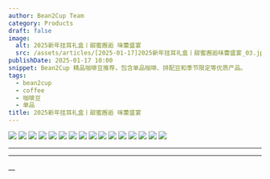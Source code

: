 ```yaml
---
author: Bean2Cup Team
category: Products
draft: false
image:
  alt: 2025新年挂耳礼盒丨甜蜜邂逅 味蕾盛宴
  src: /assets/articles/[2025-01-17]2025新年挂耳礼盒丨甜蜜邂逅味蕾盛宴_03.jpg
publishDate: 2025-01-17 10:00
snippet: Bean2Cup 精品咖啡豆推荐，包含单品咖啡、拼配豆和季节限定等优质产品。
tags:
  - bean2cup
  - coffee
  - 咖啡豆
  - 单品
title: 2025新年挂耳礼盒丨甜蜜邂逅 味蕾盛宴
---
```


![](/assets/articles/[2025-01-17]2025新年挂耳礼盒丨甜蜜邂逅味蕾盛宴_03.jpg)
![](/assets/articles/[2025-01-17]2025新年挂耳礼盒丨甜蜜邂逅味蕾盛宴_04.jpg)
![](/assets/articles/[2025-01-17]2025新年挂耳礼盒丨甜蜜邂逅味蕾盛宴_05.jpg)
![](/assets/articles/[2025-01-17]2025新年挂耳礼盒丨甜蜜邂逅味蕾盛宴_06.jpg)
![](/assets/articles/[2025-01-17]2025新年挂耳礼盒丨甜蜜邂逅味蕾盛宴_07.jpg)
![](/assets/articles/[2025-01-17]2025新年挂耳礼盒丨甜蜜邂逅味蕾盛宴_08.jpg)
![](/assets/articles/[2025-01-17]2025新年挂耳礼盒丨甜蜜邂逅味蕾盛宴_09.jpg)
![](/assets/articles/[2025-01-17]2025新年挂耳礼盒丨甜蜜邂逅味蕾盛宴_10.jpg)
![](/assets/articles/[2025-01-17]2025新年挂耳礼盒丨甜蜜邂逅味蕾盛宴_11.jpg)
![](/assets/articles/[2025-01-17]2025新年挂耳礼盒丨甜蜜邂逅味蕾盛宴_12.jpg)
![](/assets/articles/[2025-01-17]2025新年挂耳礼盒丨甜蜜邂逅味蕾盛宴_13.jpg)
![](/assets/articles/[2025-01-17]2025新年挂耳礼盒丨甜蜜邂逅味蕾盛宴_14.jpg)
![](/assets/articles/[2025-01-17]2025新年挂耳礼盒丨甜蜜邂逅味蕾盛宴_15.jpg)
![](/assets/articles/[2025-01-17]2025新年挂耳礼盒丨甜蜜邂逅味蕾盛宴_16.jpg)
![](/assets/articles/[2025-01-17]2025新年挂耳礼盒丨甜蜜邂逅味蕾盛宴_17.jpg)
![](/assets/articles/[2025-01-17]2025新年挂耳礼盒丨甜蜜邂逅味蕾盛宴_18.jpg)

---

---

\_\_
